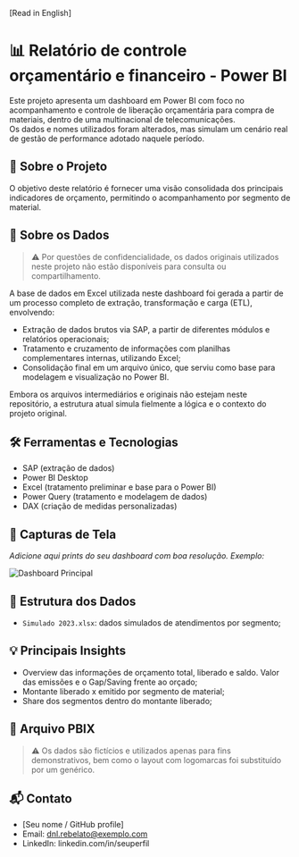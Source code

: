 [Read in English]

# 📊 Relatório de controle orçamentário e financeiro - Power BI

Este projeto apresenta um dashboard em Power BI com foco no acompanhamento e controle de liberação orçamentária para compra de materiais, dentro de uma multinacional de telecomunicações.  
Os dados e nomes utilizados foram alterados, mas simulam um cenário real de gestão de performance adotado naquele período.

## 🧩 Sobre o Projeto

O objetivo deste relatório é fornecer uma visão consolidada dos principais indicadores de orçamento, permitindo o acompanhamento por segmento de material.

## 🧩 Sobre os Dados

> ⚠️ Por questões de confidencialidade, os dados originais utilizados neste projeto não estão disponíveis para consulta ou compartilhamento.

A base de dados em Excel utilizada neste dashboard foi gerada a partir de um processo completo de extração, transformação e carga (ETL), envolvendo:

- Extração de dados brutos via SAP, a partir de diferentes módulos e relatórios operacionais;
- Tratamento e cruzamento de informações com planilhas complementares internas, utilizando Excel;
- Consolidação final em um arquivo único, que serviu como base para modelagem e visualização no Power BI.

Embora os arquivos intermediários e originais não estejam neste repositório, a estrutura atual simula fielmente a lógica e o contexto do projeto original.

## 🛠️ Ferramentas e Tecnologias

- SAP (extração de dados)  
- Power BI Desktop  
- Excel (tratamento preliminar e base para o Power BI)  
- Power Query (tratamento e modelagem de dados)  
- DAX (criação de medidas personalizadas)

## 📸 Capturas de Tela

*Adicione aqui prints do seu dashboard com boa resolução. Exemplo:*

![Dashboard Principal](imagens/dashboard_principal.png)

## 📁 Estrutura dos Dados

- `Simulado 2023.xlsx`: dados simulados de atendimentos por segmento;

## 💡 Principais Insights

- Overview das informações de orçamento total, liberado e saldo. Valor das emissões e o Gap/Saving frente ao orçado;
- Montante liberado x emitido por segmento de material;
- Share dos segmentos dentro do montante liberado;

## 📂 Arquivo PBIX

> ⚠️ Os dados são fictícios e utilizados apenas para fins demonstrativos, bem como o layout com logomarcas foi substituído por um genérico.


## 📬 Contato

- [Seu nome / GitHub profile]  
- Email: dnl.rebelato@exemplo.com  
- LinkedIn: linkedin.com/in/seuperfil  
